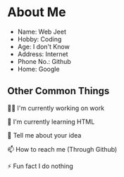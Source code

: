
# About Me

- Name: Web Jeet 
- Hobby: Coding
- Age: I don't Know
- Address: Internet
- Phone No.: Github
- Home: Google


## Other Common Things
👩‍💻 I'm currently working on work

🧠 I'm currently learning HTML

💬 Tell me about your idea

📫 How to reach me (Through Github)

⚡️ Fun fact I do nothing

